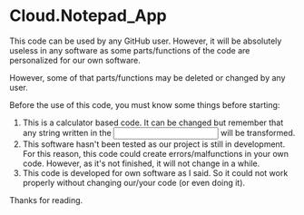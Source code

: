# Cloud.Notepad_App

This code can be used by any GitHub user. However, it will be absolutely useless in any software as some parts/functions of the code are personalized for our own software.

However, some of that parts/functions may be deleted or changed by any user.

Before the use of this code, you must know some things before starting:

  1. This is a calculator based code. It can be changed but remember that any string written in the <input> will be transformed.
  2. This software hasn't been tested as our project is still in development. For this reason, this code could create errors/malfunctions in your own code. However, as it's not finished, it will not change in a while.
  3. This code is developed for own software as I said. So it could not work properly without changing our/your code (or even doing it).

Thanks for reading.

